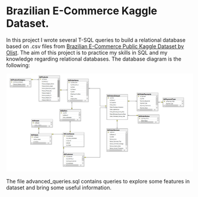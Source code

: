 # Brazilian E-Commerce Kaggle Dataset.

In this project I wrote several T-SQL queries to build a relational database based on .csv files from [Brazilian E-Commerce Public Kaggle Dataset by Olist](https://www.kaggle.com/olistbr/brazilian-ecommerce). The aim of this project is to practice my skills in SQL and my knowledge regarding relational databases. The database diagram is the following:

<img src="https://github.com/henriqueyda/ecommerce_sql/blob/master/images/database_diagram.png" width=1000>

The file advanced_queries.sql contains queries to explore some features in dataset and bring some useful information.
